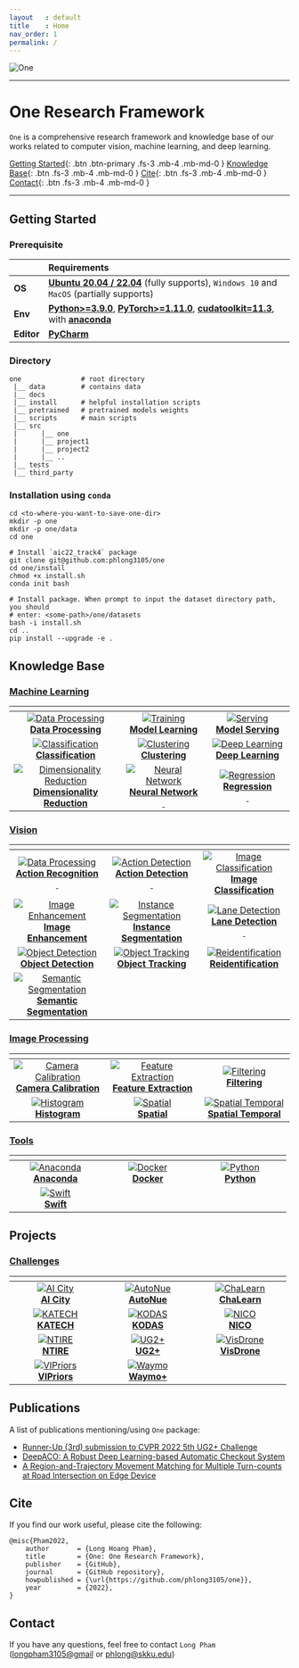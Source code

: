 ```yaml
---
layout   : default
title    : Home
nav_order: 1
permalink: /
---
```


![One](data/one.png)

---

# One Research Framework

`One` is a comprehensive research framework and knowledge base of our works 
related to computer vision, machine learning, and deep learning.

[Getting Started](#getting-started){: .btn .btn-primary .fs-3 .mb-4 .mb-md-0 } 
[Knowledge Base](#knowledge-base){: .btn .fs-3 .mb-4 .mb-md-0 } 
[Cite](#cite){: .btn .fs-3 .mb-4 .mb-md-0 } 
[Contact](#contact){: .btn .fs-3 .mb-4 .mb-md-0 } 

---

## Getting Started

### Prerequisite

|            | Requirements                                                                                                                                                                                                                                         |
|:-----------|:-----------------------------------------------------------------------------------------------------------------------------------------------------------------------------------------------------------------------------------------------------|
| **OS**     | [**Ubuntu 20.04 / 22.04**](https://ubuntu.com/download/desktop) (fully supports), `Windows 10` and `MacOS` (partially supports)                                                                                                                      |
| **Env**    | [**Python>=3.9.0**](https://www.python.org/), [**PyTorch>=1.11.0**](https://pytorch.org/get-started/locally/), [**cudatoolkit=11.3**](https://pytorch.org/get-started/locally/), with [**anaconda**](https://www.anaconda.com/products/distribution) |	
| **Editor** | [**PyCharm**](https://www.jetbrains.com/pycharm/download)                                                                                                                                                                                            |

### Directory

```text
one               # root directory
 |__ data         # contains data
 |__ docs
 |__ install      # helpful installation scripts       
 |__ pretrained   # pretrained models weights
 |__ scripts      # main scripts
 |__ src
 |      |__ one
 |      |__ project1
 |      |__ project2
 |      |__ ..
 |__ tests
 |__ third_party
```

### Installation using `conda`

```shell
cd <to-where-you-want-to-save-one-dir>
mkdir -p one
mkdir -p one/data
cd one

# Install `aic22_track4` package
git clone git@github.com:phlong3105/one
cd one/install
chmod +x install.sh
conda init bash

# Install package. When prompt to input the dataset directory path, you should 
# enter: <some-path>/one/datasets
bash -i install.sh
cd ..
pip install --upgrade -e .
```

## Knowledge Base

### [Machine Learning](machine_learning/README.md)

|                                                                                                       <img width="150"/>                                                                                                        |                                                                                                   <img width="150"/>                                                                                                    |                                                                                        <img width="150"/>                                                                                         |
|:-------------------------------------------------------------------------------------------------------------------------------------------------------------------------------------------------------------------------------:|:-----------------------------------------------------------------------------------------------------------------------------------------------------------------------------------------------------------------------:|:-------------------------------------------------------------------------------------------------------------------------------------------------------------------------------------------------:|
| [![Data Processing](machine_learning/data_processing/data/data_processing_small.gif)](https://phlong3105.github.io/one/machine_learning/data_processing) <br> [**Data Processing**](machine_learning/data_processing/README.md) | [![Training](machine_learning/model_learning/data/training_small.gif)](https://phlong3105.github.io/one/machine_learning/model_learning/README.md) <br> [**Model Learning**](machine_learning/model_learning/README.md) | [![Serving](machine_learning/model_serving/data/serving.gif)](https://phlong3105.github.io/one/machine_learning/model_serving) <br> [**Model Serving**](machine_learning/model_serving/README.md) |
|                           [![Classification](data/photo.png)](https://phlong3105.github.io/one/machine_learning/classification) <br> [**Classification**](machine_learning/classification/README.md)                            |                               [![Clustering](data/photo.png)](https://phlong3105.github.io/one/machine_learning/clustering) <br> [**Clustering**](machine_learning/clustering/README.md)                                |              [![Deep Learning](data/photo.png)](https://phlong3105.github.io/one/machine_learning/deep_learning) <br> [**Deep Learning**](machine_learning/deep_learning/README.md)               |
|     [![Dimensionality Reduction](data/photo.png)](https://phlong3105.github.io/one/machine_learning/dimensionality_reduction) <br> [**Dimensionality <br> Reduction**](machine_learning/dimensionality_reduction/README.md)     |                  [![Neural Network](data/photo.png)](https://phlong3105.github.io/one/machine_learning/neural_network) <br> [**Neural Network<br>&nbsp;**](machine_learning/neural_network/README.md)                   |               [![Regression](data/photo.png)](https://phlong3105.github.io/one/machine_learning/regression) <br> [**Regression<br>&nbsp;**](machine_learning/regression/README.md)                |

### [Vision](vision/README.md)

|                                                                                                             <img width="150"/>                                                                                                             |                                                                                                             <img width="150"/>                                                                                                             |                                                                                          <img width="150"/>                                                                                           |
|:------------------------------------------------------------------------------------------------------------------------------------------------------------------------------------------------------------------------------------------:|:------------------------------------------------------------------------------------------------------------------------------------------------------------------------------------------------------------------------------------------:|:-----------------------------------------------------------------------------------------------------------------------------------------------------------------------------------------------------:|
|         [![Data Processing](vision/action_recognition/data/action_recognition_small.gif)](https://phlong3105.github.io/one/vision/action_recognition) <br> [**Action Recognition<br>&nbsp;**](vision/action_recognition/README.md)         |             [![Action Detection](vision/action_detection/data/action_detection_small.gif)](https://phlong3105.github.io/one/vision/action_detection) <br> [**Action Detection<br>&nbsp;**](vision/action_detection/README.md)              |           [![Image Classification](data/photo.png)](https://phlong3105.github.io/one/vision/image_classification) <br> [**Image<br>Classification**](vision/image_classification/README.md)           |
|              [![Image Enhancement](vision/image_enhancement/data/image_enhancement_small.gif)](https://phlong3105.github.io/one/vision/image_enhancement) <br> [**Image<br>Enhancement**](vision/image_enhancement/README.md)              | [![Instance Segmentation](vision/instance_segmentation/data/instance_segmentation_small.gif)](https://phlong3105.github.io/one/vision/instance_segmentation) <br> [**Instance <br> Segmentation**](vision/instance_segmentation/README.md) | [![Lane Detection](vision/lane_detection/data/lane_detection_small.gif)](https://phlong3105.github.io/one/vision/lane_detection) <br> [**Lane Detection<br>&nbsp;**](vision/lane_detection/README.md) |
|                  [![Object Detection](vision/object_detection/data/object_detection_small.gif)](https://phlong3105.github.io/one/vision/object_detection) <br> [**Object Detection**](vision/object_detection/README.md)                   |                                         [![Object Tracking](data/photo.png)](https://phlong3105.github.io/one/vision/object_tracking) <br> [**Object Tracking**](vision/object_tracking/README.md)                                         |                    [![Reidentification](data/photo.png)](https://phlong3105.github.io/one/vision/reidentification) <br>  [**Reidentification**](vision/reidentification/README.md)                    |
| [![Semantic Segmentation](vision/semantic_segmentation/data/semantic_segmentation_small.gif)](https://phlong3105.github.io/one/vision/semantic_segmentation) <br> [**Semantic <br> Segmentation**](vision/semantic_segmentation/README.md) |                                                                                                                                                                                                                                            |                                                                                                                                                                                                       |

### [Image Processing](image_processing/README.md)

|                                                                                     <img width="150"/>                                                                                     |                                                                                     <img width="150"/>                                                                                     |                                                                                 <img width="150"/>                                                                                 |
|:------------------------------------------------------------------------------------------------------------------------------------------------------------------------------------------:|:------------------------------------------------------------------------------------------------------------------------------------------------------------------------------------------:|:----------------------------------------------------------------------------------------------------------------------------------------------------------------------------------:|
| [![Camera Calibration](data/photo.png)](https://phlong3105.github.io/one/image_processing/camera_calibration) <br> [**Camera Calibration**](image_processing/camera_calibration/README.md) | [![Feature Extraction](data/photo.png)](https://phlong3105.github.io/one/image_processing/feature_extraction) <br> [**Feature Extraction**](image_processing/feature_extraction/README.md) |               [![Filtering](data/photo.png)](https://phlong3105.github.io/one/image_processing/filtering) <br> [**Filtering**](image_processing/filtering/README.md)               |
|                   [![Histogram](data/photo.png)](https://phlong3105.github.io/one/image_processing/histogram) <br> [**Histogram**](image_processing/histogram/README.md)                   |                       [![Spatial](data/photo.png)](https://phlong3105.github.io/one/image_processing/spatial) <br> [**Spatial**](image_processing/spatial/README.md)                       | [![Spatial Temporal](data/photo.png)](https://phlong3105.github.io/one/image_processing/spatial_temporal) <br> [**Spatial Temporal**](image_processing/spatial_temporal/README.md) |

### [Tools](tools/README.md)

|                                                          <img width="150"/>                                                          |                                                     <img width="150"/>                                                     |                                                     <img width="150"/>                                                     |
|:------------------------------------------------------------------------------------------------------------------------------------:|:--------------------------------------------------------------------------------------------------------------------------:|:--------------------------------------------------------------------------------------------------------------------------:|
| [![Anaconda](tools/data/anaconda_small.gif)](https://phlong3105.github.io/one/tools/anaconda) <br> [**Anaconda**](tools/anaconda.md) | [![Docker](tools/data/docker_small.gif)](https://phlong3105.github.io/one/tools/docker) <br> [**Docker**](tools/docker.md) | [![Python](tools/data/python_small.gif)](https://phlong3105.github.io/one/tools/python) <br> [**Python**](tools/python.md) |
|        [![Swift](tools/data/apple_small.gif)](https://phlong3105.github.io/one/tools/swift) <br> [**Swift**](tools/swift.md)         |                                                                                                                            |                                                                                                                            |

## Projects

### [Challenges](challenges/README.md)

|                                                                   <img width=150/>                                                                    |                                                            <img width=150/>                                                             |                                                                          <img width=150/>                                                                           |
|:-----------------------------------------------------------------------------------------------------------------------------------------------------:|:---------------------------------------------------------------------------------------------------------------------------------------:|:-------------------------------------------------------------------------------------------------------------------------------------------------------------------:|
| [![AI City](challenges/ai_city/data/ai_city_small.gif)](https://phlong3105.github.io/one/challenges/aic) <br> [**AI City**](challenges/aic/README.md) |   [![AutoNue](data/photo.png)](https://phlong3105.github.io/one/challenges/autonue) <br> [**AutoNue**](challenges/autonue/README.md)    | [![ChaLearn](challenges/chalearn/data/chalearn_small.gif)](https://phlong3105.github.io/one/challenges/chalearn) <br> [**ChaLearn**](challenges/chalearn/README.md) |
|            [![KATECH](data/photo.png)](https://phlong3105.github.io/one/challenges/katech) <br> [**KATECH**](challenges/katech/README.md)             |       [![KODAS](data/photo.png)](https://phlong3105.github.io/one/challenges/kodas) <br> [**KODAS**](challenges/kodas/README.md)        |                       [![NICO](data/photo.png)](https://phlong3105.github.io/one/challenges/nico) <br> [**NICO**](challenges/nico/README.md)                        |
 |              [![NTIRE](data/photo.png)](https://phlong3105.github.io/one/challenges/ntire) <br> [**NTIRE**](challenges/ntire/README.md)               | [![UG2+](challenges/ug2/data/ug2_small.gif)](https://phlong3105.github.io/one/challenges/ug2) <br> [**UG2+**](challenges/ug2/README.md) |               [![VisDrone](data/photo.png)](https://phlong3105.github.io/one/challenges/visdrone) <br> [**VisDrone**](challenges/visdrone/README.md)                |
 |        [![VIPriors](data/photo.png)](https://phlong3105.github.io/one/challenges/vipriors) <br> [**VIPriors**](challenges/vipriors/README.md)         |       [![Waymo](data/photo.png)](https://phlong3105.github.io/one/challenges/waymo) <br> [**Waymo+**](challenges/waymo/README.md)       |                                                                                                                                                                     |

[//]: # ()
[//]: # (### [Autonomous Vehicle]&#40;https://phlong3105.github.io/one/autonomous_vehicle&#41;)
[//]: # ()
[//]: # (|                                                                                                   <img width=150/>                                                                                                   |                                                                                                       <img width=150/>                                                                                                       | <img width=150/> |)
[//]: # (|:--------------------------------------------------------------------------------------------------------------------------------------------------------------------------------------------------------------------:|:----------------------------------------------------------------------------------------------------------------------------------------------------------------------------------------------------------------------------:|:----------------:|)
[//]: # (| [![Autonomous Sensor]&#40;data/photo.png&#41;]&#40;https://phlong3105.github.io/one/autonomous_vehicle/autonomous_sensor&#41; <br> [**Autonomous<br>Sensor**]&#40;https://phlong3105.github.io/one/autonomous_vehicle/autonomous_sensor&#41; | [![Scene Understanding]&#40;data/photo.png&#41;]&#40;https://phlong3105.github.io/one/autonomous_vehicle/scene_understanding&#41; <br> [**Scene<br>Understanding**]&#40;https://phlong3105.github.io/one/autonomous_vehicle/scene_understanding&#41; |                  |)
[//]: # ()
[//]: # (### [Surveillance System]&#40;https://phlong3105.github.io/one/surveillance_system&#41;)
[//]: # ()
[//]: # (|                                                                               <img width=150/>                                                                               | <img width=150/> | <img width=150/> |)
[//]: # (|:----------------------------------------------------------------------------------------------------------------------------------------------------------------------------:|:----------------:|:----------------:|)
[//]: # (| [![Edge TSS]&#40;data/photo.png&#41;]&#40;https://phlong3105.github.io/surveillance_system/edge_tss&#41; <br>  [**Edge TSS**]&#40;https://phlong3105.github.io/one/surveillance_system/edge_tss&#41; |                  |                  |)

## Publications

A list of publications mentioning/using `One` package:

* [Runner-Up (3rd) submission to CVPR 2022 5th UG2+ Challenge](http://www.ug2challenge.org/)
* [DeepACO: A Robust Deep Learning-based Automatic Checkout System](https://openaccess.thecvf.com/content/CVPR2022W/AICity/html/Pham_DeepACO_A_Robust_Deep_Learning-Based_Automatic_Checkout_System_CVPRW_2022_paper.html)
* [A Region-and-Trajectory Movement Matching for Multiple Turn-counts at Road Intersection on Edge Device](https://ieeexplore.ieee.org/abstract/document/9523072)

## Cite

If you find our work useful, please cite the following:

```text
@misc{Pham2022,  
    author       = {Long Hoang Pham},  
    title        = {One: One Research Framework},  
    publisher    = {GitHub},
    journal      = {GitHub repository},
    howpublished = {\url{https://github.com/phlong3105/one}},
    year         = {2022},
}
```

## Contact

If you have any questions, feel free to contact `Long Pham` 
([longpham3105@gmail](longpham3105@gmail) or [phlong@skku.edu](phlong@skku.edu))


<script type="text/javascript" id="clustrmaps" src="//clustrmaps.com/map_v2.js?d=JUeNLvGJNmhIBDXVZ8UaNFwKXabm78dcdcwW8trsAXQ&cl=ffffff&w=a"></script>
